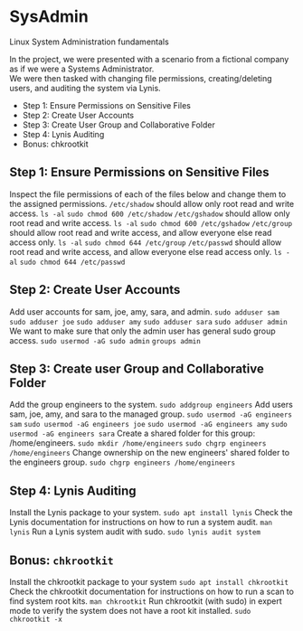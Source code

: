 # SysAdmin
Linux System Administration fundamentals

In the project, we were presented with a scenario from a fictional company as if we were a Systems Administrator.  
We were then tasked with changing file permissions, creating/deleting users, and auditing the system via Lynis.
- Step 1: Ensure Permissions on Sensitive Files
- Step 2: Create User Accounts
- Step 3: Create User Group and Collaborative Folder
- Step 4: Lynis Auditing
- Bonus: chkrootkit

## Step 1: Ensure Permissions on Sensitive Files
  Inspect the file permissions of each of the files below and change them to the assigned permissions. 
    `/etc/shadow` should allow only root read and write access.
      `ls -al`
      `sudo chmod 600 /etc/shadow`
    `/etc/gshadow` should allow only root read and write access.
      `ls -al`
      `sudo chmod 600 /etc/gshadow`
    `/etc/group` should allow root read and write access, and allow everyone else read access only.
      `ls -al`
      `sudo chmod 644 /etc/group`
    `/etc/passwd` should allow root read and write access, and allow everyone else read access only.
      `ls -al`
      `sudo chmod 644 /etc/passwd` 
      
## Step 2: Create User Accounts
  Add user accounts for sam, joe, amy, sara, and admin.
    `sudo adduser sam`
    `sudo adduser joe`
    `sudo adduser amy`
    `sudo adduser sara`
    `sudo adduser admin`
  We want to make sure that only the admin user has general sudo group access. 
    `sudo usermod -aG sudo admin` 
    `groups admin`
    
## Step 3: Create user Group and Collaborative Folder
  Add the group engineers to the system.
    `sudo addgroup engineers`
  Add users sam, joe, amy, and sara to the managed group.
    `sudo usermod -aG engineers sam`
    `sudo usermod -aG engineers joe`
    `sudo usermod -aG engineers amy`
    `sudo usermod -aG engineers sara`
  Create a shared folder for this group: /home/engineers.
    `sudo mkdir /home/engineers`
    `sudo chgrp engineers /home/engineers`
  Change ownership on the new engineers' shared folder to the engineers group.
    `sudo chgrp engineers /home/engineers`
    
## Step 4: Lynis Auditing
  Install the Lynis package to your system.
    `sudo apt install lynis`
  Check the Lynis documentation for instructions on how to run a system audit.
    `man lynis`
  Run a Lynis system audit with sudo.
    `sudo lynis audit system`
    
## Bonus: `chkrootkit`
  Install the chkrootkit package to your system
    `sudo apt install chkrootkit`
  Check the chkrootkit documentation for instructions on how to run a scan to find system root kits.
    `man chkrootkit`
  Run chkrootkit (with sudo) in expert mode to verify the system does not have a root kit installed.
    `sudo chkrootkit -x`
 
